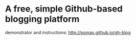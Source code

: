 A free, simple Github-based blogging platform
=======

demonstrator and instructions: http://pomax.github.io/gh-blog
